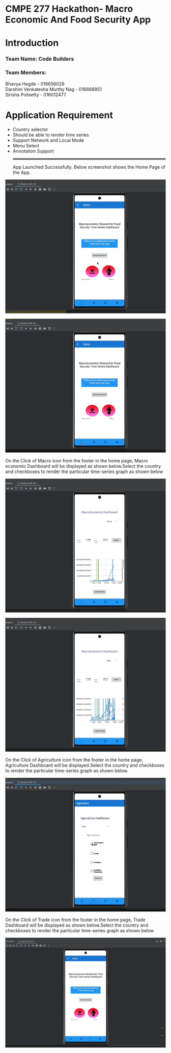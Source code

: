 # CMPE 277 Hackathon- Macro Economic And Food Security App

# Introduction

### Team Name: Code Builders<br/>
### Team Members: <br/>
Bhavya Hegde - 016656029<br/>
Darshini Venkatesha Murthy Nag - 016668951<br/>
Sirisha Polisetty - 016012477<br/>

# Application Requirement

* Country selector 
* Should be able to render time series
* Support Network and Local Mode
* Menu Select
* Annotation Support <hr style="border:2px solid gray">
App Launched Successfully. Below screenshot shows the Home Page of the App.

![data](screenshots/upload_data.gif)

![macro](screenshots/macro.gif)

On the Click of Macro icon from the footer in the home page, Macro economic Dashboard will be displayed as shown below.Select the country and checkboxes to render the particular time-series graph as shown below

![macro](screenshots/macro1.gif)

![macro](screenshots/macro2.gif)

On the Click of Agriculture icon from the footer in the home page, Agriculture Dashboard will be displayed.Select the country and checkboxes to render the particular time-series graph as shown below.

![agriculture](screenshots/agri.gif)

On the Click of Trade icon from the footer in the home page, Trade Dashboard will be displayed as shown below.Select the country and checkboxes to render the particular time-series graph as shown below

![trade](screenshots/trade.gif)



